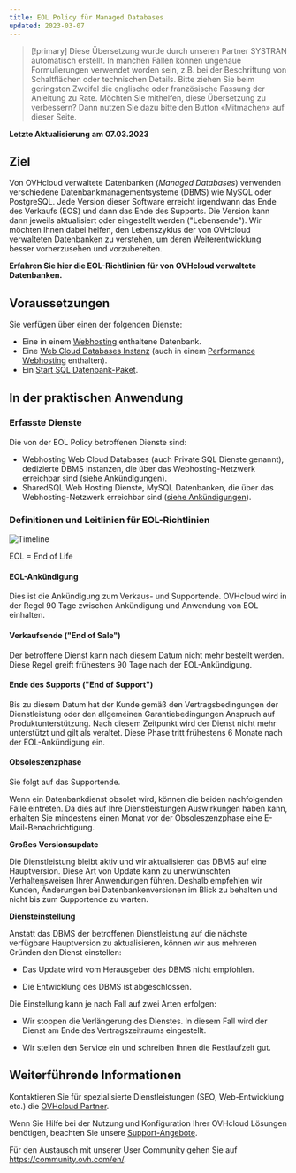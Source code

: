 ```yaml
---
title: EOL Policy für Managed Databases
updated: 2023-03-07
---
```


> [!primary]
> Diese Übersetzung wurde durch unseren Partner SYSTRAN automatisch erstellt. In manchen Fällen können ungenaue Formulierungen verwendet worden sein, z.B. bei der Beschriftung von Schaltflächen oder technischen Details. Bitte ziehen Sie beim geringsten Zweifel die englische oder französische Fassung der Anleitung zu Rate. Möchten Sie mithelfen, diese Übersetzung zu verbessern? Dann nutzen Sie dazu bitte den Button «Mitmachen» auf dieser Seite.
>

**Letzte Aktualisierung am 07.03.2023**

## Ziel

Von OVHcloud verwaltete Datenbanken (*Managed Databases*) verwenden verschiedene Datenbankmanagementsysteme (DBMS) wie MySQL oder PostgreSQL. Jede Version dieser Software erreicht irgendwann das Ende des Verkaufs (EOS) und dann das Ende des Supports. Die Version kann dann jeweils aktualisiert oder eingestellt werden ("Lebensende"). Wir möchten Ihnen dabei helfen, den Lebenszyklus der von OVHcloud verwalteten Datenbanken zu verstehen, um deren Weiterentwicklung besser vorherzusehen und vorzubereiten.

**Erfahren Sie hier die EOL-Richtlinien für von OVHcloud verwaltete Datenbanken.**

## Voraussetzungen

Sie verfügen über einen der folgenden Dienste:

- Eine in einem [Webhosting](https://www.ovhcloud.com/de/web-hosting/) enthaltene Datenbank.
- Eine [Web Cloud Databases Instanz](https://www.ovh.de/cloud/cloud-databases/) (auch in einem [Performance Webhosting](https://www.ovhcloud.com/de/web-hosting/) enthalten).
- Ein [Start SQL Datenbank-Paket](https://www.ovhcloud.com/de/web-hosting/options/start-sql/).

## In der praktischen Anwendung

### Erfasste Dienste

Die von der EOL Policy betroffenen Dienste sind:

- Webhosting Web Cloud Databases (auch Private SQL Dienste genannt), dedizierte DBMS Instanzen, die über das Webhosting-Netzwerk erreichbar sind ([siehe Ankündigungen](/pages/web/clouddb/clouddb-eos-eol)).
- SharedSQL Web Hosting Dienste, MySQL Datenbanken, die über das Webhosting-Netzwerk erreichbar sind ([siehe Ankündigungen](/pages/web/hosting/sql_eos_eol)).

### Definitionen und Leitlinien für EOL-Richtlinien

![Timeline](images/ovh.eol.policy.timeline.png)

EOL = End of Life

#### EOL-Ankündigung

Dies ist die Ankündigung zum Verkaus- und Supportende. OVHcloud wird in der Regel 90 Tage zwischen Ankündigung und Anwendung von EOL einhalten.

#### Verkaufsende ("End of Sale")

Der betroffene Dienst kann nach diesem Datum nicht mehr bestellt werden. Diese Regel greift frühestens 90 Tage nach der EOL-Ankündigung.

#### Ende des Supports ("End of Support")

Bis zu diesem Datum hat der Kunde gemäß den Vertragsbedingungen der Dienstleistung oder den allgemeinen Garantiebedingungen Anspruch auf Produktunterstützung.
Nach diesem Zeitpunkt wird der Dienst nicht mehr unterstützt und gilt als veraltet.
Diese Phase tritt frühestens 6 Monate nach der EOL-Ankündigung ein.

#### Obsoleszenzphase

Sie folgt auf das Supportende.

Wenn ein Datenbankdienst obsolet wird, können die beiden nachfolgenden Fälle eintreten.
Da dies auf Ihre Dienstleistungen Auswirkungen haben kann, erhalten Sie mindestens einen Monat vor der Obsoleszenzphase eine E-Mail-Benachrichtigung.

**Großes Versionsupdate**

Die Dienstleistung bleibt aktiv und wir aktualisieren das DBMS auf eine Hauptversion.
Diese Art von Update kann zu unerwünschten Verhaltensweisen Ihrer Anwendungen führen. Deshalb empfehlen wir Kunden, Änderungen bei Datenbankenversionen im Blick zu behalten und nicht bis zum Supportende zu warten.

**Diensteinstellung**

Anstatt das DBMS der betroffenen Dienstleistung auf die nächste verfügbare Hauptversion zu aktualisieren, können wir aus mehreren Gründen den Dienst einstellen:

- Das Update wird vom Herausgeber des DBMS nicht empfohlen.

- Die Entwicklung des DBMS ist abgeschlossen.

Die Einstellung kann je nach Fall auf zwei Arten erfolgen:

- Wir stoppen die Verlängerung des Dienstes. In diesem Fall wird der Dienst am Ende des Vertragszeitraums eingestellt.

- Wir stellen den Service ein und schreiben Ihnen die Restlaufzeit gut.

## Weiterführende Informationen
 
Kontaktieren Sie für spezialisierte Dienstleistungen (SEO, Web-Entwicklung etc.) die [OVHcloud Partner](https://partner.ovhcloud.com/de/directory/).

Wenn Sie Hilfe bei der Nutzung und Konfiguration Ihrer OVHcloud Lösungen benötigen, beachten Sie unsere [Support-Angebote](https://www.ovhcloud.com/de/support-levels/).

Für den Austausch mit unserer User Community gehen Sie auf <https://community.ovh.com/en/>.
